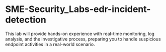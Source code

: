 # SME-Security_Labs-edr-incident-detection
This lab will provide hands-on experience with real-time monitoring, log analysis, and the investigative process, preparing you to handle suspicious endpoint activities in a real-world scenario.
